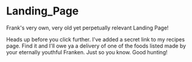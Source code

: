 # Landing_Page
Frank's very own, very old yet perpetually relevant Landing Page!

Heads up before you click further.
I've added a secret link to my recipes page. Find it and I'll owe ya a delivery of one of the foods listed made by your eternally youthful Franken.
Just so you know. Good hunting!